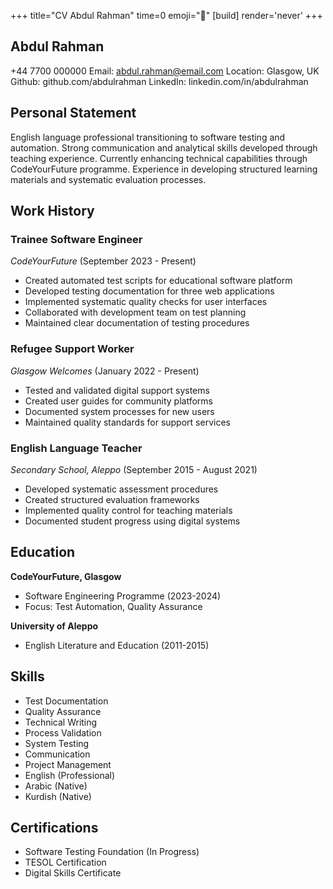 +++
title="CV Abdul Rahman"
time=0
emoji="📝"
[build]
render='never'
+++

## Abdul Rahman

+44 7700 000000
Email: abdul.rahman@email.com
Location: Glasgow, UK
Github: github.com/abdulrahman
LinkedIn: linkedin.com/in/abdulrahman

## Personal Statement

English language professional transitioning to software testing and automation. Strong communication and analytical skills developed through teaching experience. Currently enhancing technical capabilities through CodeYourFuture programme. Experience in developing structured learning materials and systematic evaluation processes.

## Work History

### Trainee Software Engineer

_CodeYourFuture_ (September 2023 - Present)

- Created automated test scripts for educational software platform
- Developed testing documentation for three web applications
- Implemented systematic quality checks for user interfaces
- Collaborated with development team on test planning
- Maintained clear documentation of testing procedures

### Refugee Support Worker

_Glasgow Welcomes_ (January 2022 - Present)

- Tested and validated digital support systems
- Created user guides for community platforms
- Documented system processes for new users
- Maintained quality standards for support services

### English Language Teacher

_Secondary School, Aleppo_ (September 2015 - August 2021)

- Developed systematic assessment procedures
- Created structured evaluation frameworks
- Implemented quality control for teaching materials
- Documented student progress using digital systems

## Education

**CodeYourFuture, Glasgow**

- Software Engineering Programme (2023-2024)
- Focus: Test Automation, Quality Assurance

**University of Aleppo**

- English Literature and Education (2011-2015)

## Skills

- Test Documentation
- Quality Assurance
- Technical Writing
- Process Validation
- System Testing
- Communication
- Project Management
- English (Professional)
- Arabic (Native)
- Kurdish (Native)

## Certifications

- Software Testing Foundation (In Progress)
- TESOL Certification
- Digital Skills Certificate
